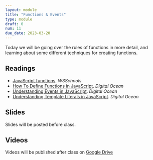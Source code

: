 ```yaml
---
layout: module
title: "Functions & Events"
type: module
draft: 0
num: 11
due_date: 2023-03-20
---
```


Today we will be going over the rules of functions in more detail, and learning about some different techniques for creating functions.

## Readings
* <a href="https://www.w3schools.com/js/js_functions.asp" target="_blank">JavaScript functions</a>. <em>W3Schools</em>
* <a href="https://www.digitalocean.com/community/tutorials/how-to-define-functions-in-javascript" target="_blank">How To Define Functions in JavaScript</a>. <em>Digital Ocean</em>   
* <a href="https://www.digitalocean.com/community/tutorials/understanding-events-in-javascript" target="_blank">Understanding Events in JavaScript</a>. <em>Digital Ocean</em>
* <a href="https://www.digitalocean.com/community/tutorials/understanding-template-literals-in-javascript" target="_blank">Understanding Template Literals in JavaScript</a>. <em>Digital Ocean</em>

## Slides
Slides will be posted before class.

## Videos
Videos will be published after class on <a href="https://drive.google.com/drive/folders/1O7exzeo0Wg-RmAN7W20R10SSHdEt75Mx" target="_blank">Google Drive</a>

<!-- ## Lecture Files
* Lecture 17: <a href="/spring2023/course-files/lectures/lecture17.zip">Sample Files: Functions</a> (Monday, 03/20) -->